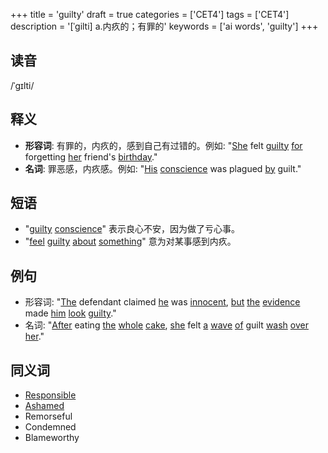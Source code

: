 +++
title = 'guilty'
draft = true
categories = ['CET4']
tags = ['CET4']
description = '[ˈgilti] a.内疚的；有罪的'
keywords = ['ai words', 'guilty']
+++

## 读音
/ˈɡɪlti/

## 释义
- **形容词**: 有罪的，内疚的，感到自己有过错的。例如: "[She](/post/she/) felt [guilty](/post/guilty/) [for](/post/for/) forgetting [her](/post/her/) friend's [birthday](/post/birthday/)."
- **名词**: 罪恶感，内疚感。例如: "[His](/post/his/) [conscience](/post/conscience/) was plagued [by](/post/by/) guilt."

## 短语
- "[guilty](/post/guilty/) [conscience](/post/conscience/)" 表示良心不安，因为做了亏心事。
- "[feel](/post/feel/) [guilty](/post/guilty/) [about](/post/about/) [something](/post/something/)" 意为对某事感到内疚。

## 例句
- 形容词: "[The](/post/the/) defendant claimed [he](/post/he/) was [innocent](/post/innocent/), [but](/post/but/) [the](/post/the/) [evidence](/post/evidence/) made [him](/post/him/) [look](/post/look/) [guilty](/post/guilty/)."
- 名词: "[After](/post/after/) eating [the](/post/the/) [whole](/post/whole/) [cake](/post/cake/), [she](/post/she/) felt [a](/post/a/) [wave](/post/wave/) [of](/post/of/) guilt [wash](/post/wash/) [over](/post/over/) [her](/post/her/)."

## 同义词
- [Responsible](/post/responsible/)
- [Ashamed](/post/ashamed/)
- Remorseful
- Condemned
- Blameworthy
